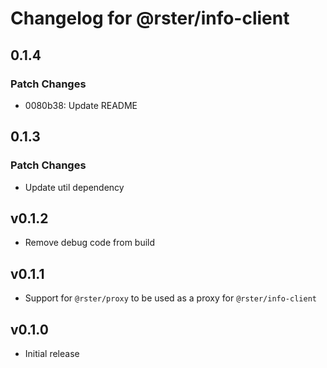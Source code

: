 # Changelog for @rster/info-client

## 0.1.4

### Patch Changes

- 0080b38: Update README

## 0.1.3

### Patch Changes

- Update util dependency

## v0.1.2

- Remove debug code from build

## v0.1.1

- Support for `@rster/proxy` to be used as a proxy for `@rster/info-client`

## v0.1.0

- Initial release
